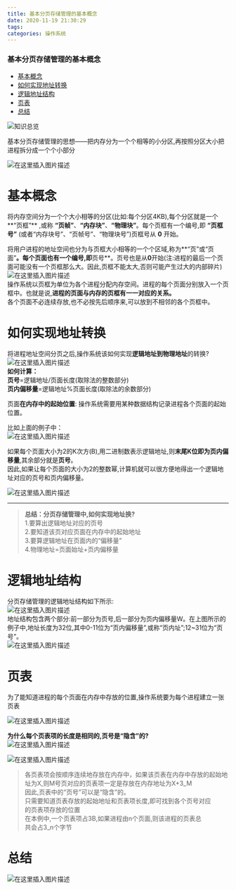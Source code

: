 ```yaml
---
title: 基本分页存储管理的基本概念
date: 2020-11-19 21:30:29
tags: 
categories: 操作系统
---
```


<!--more-->

### 基本分页存储管理的基本概念

- [基本概念](#_11)
- [如何实现地址转换](#_21)
- [逻辑地址结构](#_47)
- [页表](#_54)
- [总结](#_74)

![知识总览](https://img-blog.csdnimg.cn/20201119203448256.png?x-oss-process=image/watermark,type_ZmFuZ3poZW5naGVpdGk,shadow_10,text_aHR0cHM6Ly9ibG9nLmNzZG4ubmV0L3FxXzIxMDQwNTU5,size_16,color_FFFFFF,t_70#pic_center)

基本分页存储管理的思想——把内存分为一个个相等的小分区,再按照分区大小把进程拆分成一个个小部分

![在这里插入图片描述](https://img-blog.csdnimg.cn/20201119203542710.png?x-oss-process=image/watermark,type_ZmFuZ3poZW5naGVpdGk,shadow_10,text_aHR0cHM6Ly9ibG9nLmNzZG4ubmV0L3FxXzIxMDQwNTU5,size_16,color_FFFFFF,t_70#pic_center)

# 基本概念

将内存空间分为一个个大小相等的分区\(比如:每个分区4KB\),每个分区就是一个**“页框”** ,或称 **“页帧”**、**“内存块”**、**“物理块”**。每个页框有一个编号,即 **“页框号”** \(或者“内存块号”、“页帧号”、“物理块号”\)页框号从 **0** 开始。

将用户进程的地址空间也分为与页框大小相等的一个个区域,称为**“页”或“页面”**。每个页面也有一个编号,即**页号**。页号也是从**0**开始\(注:进程的最后一个页面可能没有一个页框那么大。因此,页框不能太大,否则可能产生过大的内部碎片\)  
![在这里插入图片描述](https://img-blog.csdnimg.cn/20201119205241185.png?x-oss-process=image/watermark,type_ZmFuZ3poZW5naGVpdGk,shadow_10,text_aHR0cHM6Ly9ibG9nLmNzZG4ubmV0L3FxXzIxMDQwNTU5,size_16,color_FFFFFF,t_70#pic_center)  
操作系统以页框为单位为各个进程分配内存空间。进程的每个页面分别放入一个页框中。也就是说,**进程的页面与内存的页框有一一对应的关系。**  
各个页面不必连续存放,也不必按先后顺序来,可以放到不相邻的各个页框中。

# 如何实现地址转换

将进程地址空间分页之后,操作系统该如何实现**逻辑地址到物理地址**的转换\?  
![在这里插入图片描述](https://img-blog.csdnimg.cn/20201119210300431.png?x-oss-process=image/watermark,type_ZmFuZ3poZW5naGVpdGk,shadow_10,text_aHR0cHM6Ly9ibG9nLmNzZG4ubmV0L3FxXzIxMDQwNTU5,size_16,color_FFFFFF,t_70#pic_center)  
**如何计算：**  
**页号**\=逻辑地址/页面长度\(取除法的整数部分\)  
**页内偏移量**\=逻辑地址\%页面长度\(取除法的余数部分\)

页面**在内存中的起始位置**: 操作系统需要用某种数据结构记录进程各个页面的起始位置。

比如上面的例子中：  
![在这里插入图片描述](https://img-blog.csdnimg.cn/20201119211430160.png?x-oss-process=image/watermark,type_ZmFuZ3poZW5naGVpdGk,shadow_10,text_aHR0cHM6Ly9ibG9nLmNzZG4ubmV0L3FxXzIxMDQwNTU5,size_16,color_FFFFFF,t_70#pic_center)

如果每个页面大小为2的K次方\(B\),用二进制数表示逻辑地址,则**末尾K位即为页内偏移量**,其余部分就是**页号**。  
因此,如果让每个页面的大小为2的整数幂,计算机就可以很方便地得出一个逻辑地址对应的页号和页内偏移量。

![在这里插入图片描述](https://img-blog.csdnimg.cn/20201119211856479.png#pic_center)

---

> **总结：分页存储管理中,如何实现地址换\?**  
> 1.要算出逻辑地址对应的页号  
> 2.要知道该页对应页面在内存中的起始地址  
> 3.要算逻辑地址在页面内的“偏移量”  
> 4.物理地址=页面始址+页内偏移量

# 逻辑地址结构

分页存储管理的逻辑地址结构如下所示:  
![在这里插入图片描述](https://img-blog.csdnimg.cn/20201119212103778.png#pic_center)  
地址结构包含两个部分:前一部分为页号,后一部分为页内偏移量W。在上图所示的例子中,地址长度为32位,其中0-11位为“页内偏移量”,或称“页内址”;12\~31位为“页号”。  
![在这里插入图片描述](https://img-blog.csdnimg.cn/20201119212153493.png#pic_center)

# 页表

为了能知道进程的每个页面在内存中存放的位置,操作系统要为每个进程建立一张页表

![在这里插入图片描述](https://img-blog.csdnimg.cn/20201119212429756.png?x-oss-process=image/watermark,type_ZmFuZ3poZW5naGVpdGk,shadow_10,text_aHR0cHM6Ly9ibG9nLmNzZG4ubmV0L3FxXzIxMDQwNTU5,size_16,color_FFFFFF,t_70#pic_center)

**为什么每个页表项的长度是相同的,页号是“隐含”的\?**  
![在这里插入图片描述](https://img-blog.csdnimg.cn/20201119212526210.png?x-oss-process=image/watermark,type_ZmFuZ3poZW5naGVpdGk,shadow_10,text_aHR0cHM6Ly9ibG9nLmNzZG4ubmV0L3FxXzIxMDQwNTU5,size_16,color_FFFFFF,t_70#pic_center)

![在这里插入图片描述](https://img-blog.csdnimg.cn/20201119212731913.png#pic_center)

> 各页表项会按顺序连续地存放在内存中，如果该页表在内存中存放的起始地址为X,则M号页对应的页表项一定是存放在内存地址为X+3_M  
> 因此,页表中的“页号”可以是“隐含”的。  
> 只需要知道页表存放的起始地址和页表项长度,即可找到各个页号对应  
> 的页表项存放的位置  
> 在本例中,一个页表项占3B,如果进程由n个页面,则该进程的页表总  
> 共会占3_n个字节

# 总结

![在这里插入图片描述](https://img-blog.csdnimg.cn/20201119212954183.png?x-oss-process=image/watermark,type_ZmFuZ3poZW5naGVpdGk,shadow_10,text_aHR0cHM6Ly9ibG9nLmNzZG4ubmV0L3FxXzIxMDQwNTU5,size_16,color_FFFFFF,t_70#pic_center)
